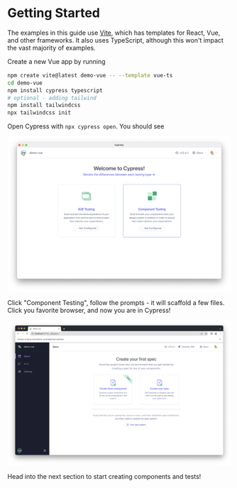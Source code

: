 # Getting Started

The examples in this guide use [Vite](https://vitejs.dev), which has templates for React, Vue, and other frameworks. It also uses TypeScript, although this won't impact the vast majority of examples.

Create a new Vue app by running

```sh
npm create vite@latest demo-vue -- --template vue-ts
cd demo-vue
npm install cypress typescript
# optional - adding tailwind
npm install tailwindcss
npx tailwindcss init
```

Open Cypress with `npx cypress open`. You should see

![](./images/getting-started-1.png)

Click "Component Testing", follow the prompts - it will scaffold a few files. Click you favorite browser, and now you are in Cypress!

![](./images/getting-started-2.png)

Head into the next section to start creating components and tests!